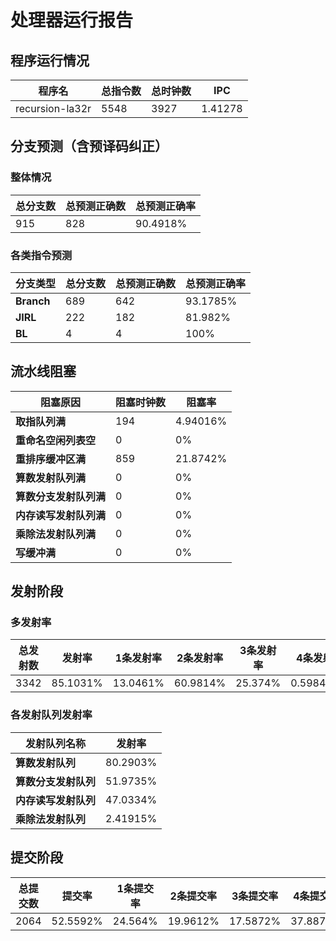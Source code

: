 # 处理器运行报告
## 程序运行情况
|程序名|总指令数|总时钟数|IPC|
|---|---|---|---|
|recursion-la32r|5548|3927|1.41278|

## 分支预测（含预译码纠正）
### 整体情况
|总分支数|总预测正确数|总预测正确率|
|---|---|---|
|915|828|90.4918%|

### 各类指令预测
|分支类型|总分支数|总预测正确数|总预测正确率|
|---|---|---|---|
|**Branch**| 689 | 642 | 93.1785%|
|**JIRL**| 222 | 182 | 81.982%|
|**BL**| 4 | 4 | 100%|

## 流水线阻塞
|阻塞原因|阻塞时钟数|阻塞率|
|---|---|---|
|**取指队列满**| 194 | 4.94016%|
|**重命名空闲列表空**|0 | 0%|
|**重排序缓冲区满**|859 | 21.8742%|
|**算数发射队列满**|0 | 0%|
|**算数分支发射队列满**|0 | 0%|
|**内存读写发射队列满**|0 | 0%|
|**乘除法发射队列满**|0 | 0%|
|**写缓冲满**|0 | 0%|

## 发射阶段
### 多发射率
|总发射数|发射率|1条发射率|2条发射率|3条发射率|4条发射率|
|---|---|---|---|---|---|
|3342|85.1031%|13.0461%|60.9814%|25.374%|0.598444%|

### 各发射队列发射率
|发射队列名称|发射率|
|---|---|
|**算数发射队列**|80.2903%|
|**算数分支发射队列**|51.9735%|
|**内存读写发射队列**|47.0334%|
|**乘除法发射队列**|2.41915%|

## 提交阶段
|总提交数|提交率|1条提交率|2条提交率|3条提交率|4条提交率|
|---|---|---|---|---|---|
|2064|52.5592%|24.564%|19.9612%|17.5872%|37.8876%|
